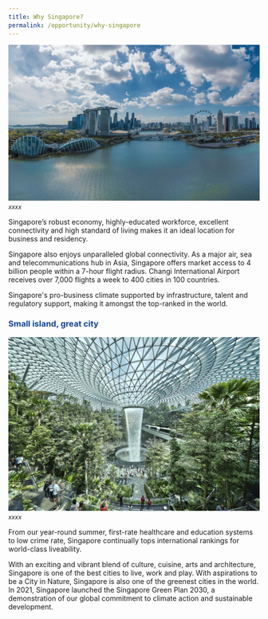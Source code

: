 ```yaml
---
title: Why Singapore?
permalink: /opportunity/why-singapore
---
```



![Singapore Skyline at Marina Bay](/images/jld_marinabayuracrop.jpg)
<span style="font-size:12px; font-style:italic;">xxxx</span>

Singapore’s robust economy, highly-educated workforce, excellent connectivity and high standard of living makes it an ideal location for business and residency.

Singapore also enjoys unparalleled global connectivity. As a major air, sea and telecommunications hub in Asia, Singapore offers market access to 4 billion people within a 7-hour flight radius. Changi International Airport receives over 7,000 flights a week to 400 cities in 100 countries.

Singapore's pro-business climate supported by infrastructure, talent and regulatory support, making it amongst the top-ranked in the world.

<h3 style="color:#124596; font-weight:bold;">Small island, great city </h3>

![Jewel at Changi Airport](/images/jld_changijewel.jpg)
<span style="font-size:12px; font-style:italic;">xxxx</span>

From our year-round summer, first-rate healthcare and education systems to low crime rate, Singapore continually tops international rankings for world-class liveability.

With an exciting and vibrant blend of culture, cuisine, arts and architecture, Singapore is one of the best cities to live, work and play. With aspirations to be a City in Nature, Singapore is also one of the greenest cities in the world. In 2021, Singapore launched the Singapore Green Plan 2030, a demonstration of our global commitment to climate action and sustainable development.
